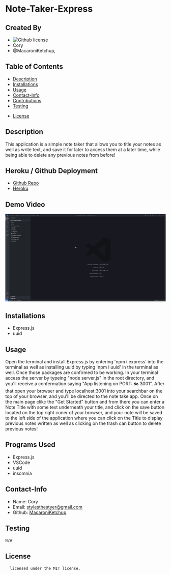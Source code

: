 # Note-Taker-Express
## Created By
   - ![Github license](https://img.shields.io/badge/license-MIT-yellowgreen.svg)
   - Cory 
   - @MacaroniKetchup, 
## Table of Contents
  - [Description](#description)
  - [Installations](#installations)
  - [Usage](#usage)
  - [Contact-Info](#contact)
  - [Contributions](#contributions)
  - [Testing](#testing)
  
* [License](#license)

## Description
This application is a simple note taker that allows you to title your notes as well as write text, and save it for later to access them at a later time, while being able to delete any previous notes from before!
## Heroku / Github Deployment
- [Github Repo](https://github.com/MacaroniKetchup/Note-Taker-Express)
- [Heroku](https://gentle-falls-91794.herokuapp.com/)
## Demo Video
![Note Taker Demo](./public/assets/img/note_taker_demo.gif)
## Installations
- Express.js
- uuid
## Usage
Open the terminal and install Express.js by entering 'npm i express' into the terminal as well as installing uuid by typing 'npm i uuid' in the terminal as well. Once those packages are confirmed to be working. In  your terminal access the server by typeing "node server.js" in the root directory, and you'll receive a confermation saying "App listening on PORT: 🏍️ 3001". After that open your browser and type localhost:3001 into your searchbar on the top of your browser, and you'll be directed to the note take app. Once on the main page clikc the "Get Started" button and from there you can enter a Note Title with some text underneath your title, and click on the save button located on the top right coner of your browser, and your note will be saved to the left side of the application where you can click on the Title to display previous notes written as well as clicking on the trash can button to delete previous notes!
## Programs Used
- Express.js
- VSCode
- uuid
- insomnia
## Contact-Info
- Name: Cory
- Email: stylesthestyer@gmail.com
- Github: [MacaroniKetchup](https://github.com/MacaroniKetchup/)
## Testing
```
N/A
```
## License

      licensed under the MIT license.